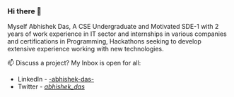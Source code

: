 ### Hi there 👋

<!--
**Abhi-thecoder/Abhi-thecoder** is a ✨ _special_ ✨ repository because its `README.md` (this file) appears on your GitHub profile.

Here are some ideas to get you started:

- 🔭 I’m currently working on ...
- 🌱 I’m currently learning ...
- 👯 I’m looking to collaborate on ...
- 🤔 I’m looking for help with ...
- 💬 Ask me about ...
- 📫 How to reach me: ...
- 😄 Pronouns: ...
- ⚡ Fun fact: ...
-->
Myself Abhishek Das, A CSE Undergraduate and Motivated SDE-1 with 2 years of work experience in IT sector and internships in various companies and certifications in Programming, Hackathons seeking to develop extensive experience working with new technologies. 

 📫 Discuss a project? My Inbox is open for all: 

   * LinkedIn - [-abhishek-das-](https://www.linkedin.com/in/-abhishek-das-/)
   * Twitter - [_abhishek_das_](https://twitter.com/_abhishek_das_)
   
